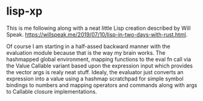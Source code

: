 # lisp-xp

This is me following along with a neat little Lisp creation described by Will Speak. https://willspeak.me/2019/07/10/lisp-in-two-days-with-rust.html.

Of course I am starting in a half-assed backward manner with the evaluation module because that is the way my brain works.  The hashmapped global environment, mapping functions to the eval fn call via the Value Callable variant based upon the expression input which provides the vector args is realy neat stuff.  Idealy,  the evaluator just converts an expression into a value using a hashmap scratchpad for simple symbol bindings to numbers and mapping operators and commands along with args to Callable  closure implementations.